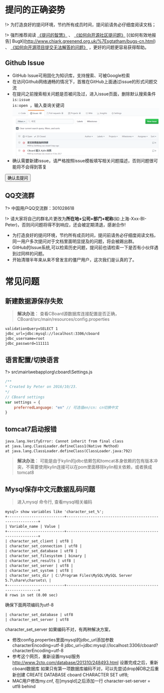 # 提问的正确姿势

!> 为打造良好的提问环境，节约所有成员时间，提问前请务必仔细度阅读文档；

!> 强烈推荐阅读 [《提问的智慧》](https://github.com/ryanhanwu/How-To-Ask-Questions-The-Smart-Way) 、 [《如何向开源社区提问题》](https://github.com/seajs/seajs/issues/545) [《如何有效地报告] Bug》](http://www.chiark.greenend.org.uk/%7Esgtatham/bugs-cn.html) 、 [《如何向开源项目提交无法解答的问题》](https://zhuanlan.zhihu.com/p/25795393) ，更好的问题更容易获得帮助。

## Github Issue
- GitHub Issue可用固化为知识库，支持搜索、可被Google检索
- 在访问Github网络通畅的情况下，首推在GitHub上面通过issue的形式问题交流
- 在提问之前搜索相关问题是否被问及过，进入issue页面，删除默认搜索条件<code>is:issue is:open </code>，输入查询关键词
![issue-search](assets/search-issue.png)
- 确认需要新建issue，请严格按照issue模板填写相关问题描述，否则问题很可能将不会得到答复

<a href="https://github.com/yzhang921/CBoard/issues"><button type="button" class="btn btn-primary btn-sm">确认去提问</button></a>

## QQ交流群
?> 中国用户QQ交流群：301028618

!> 请大家将自己的群名片更改为**所在地+公司+部门+呢称**(如:上海-Xxx-BI-Peter)，否则问问题将得不到响应，还会被定期清退，感谢合作!
- 为打造良好的提问环境，节约所有成员时间，提问前请务必仔细度阅读文档，同一用户多次提问对于文档里面明显提及的问题，将会被踢出群。
- GitHub的Issue系统,可以检索历史问题，提问前也请检索一下是否有小伙伴遇到过同样的问题。
- 开始清理半年来从来不曾发言的僵尸用户，这次我们是认真的了。


# 常见问题
## 新建数据源保存失败
>**解决办法**： 查看CBoard源数据库连接配置是否正确，CBoard/src/main/resources/config.properties
```
validationQuery=SELECT 1
jdbc_url=jdbc:mysql://localhost:3306/cboard
jdbc_username=root
jdbc_password=111111
```

## 语言配置/切换语言

?> src\main\webapp\org\cboard\Settings.js

```javascript
/**
* Created by Peter on 2016/10/23.
*/
// CBoard settings
var settings = {
    preferredLanguage: "en" // 可选值en/cn: cn切换中文
}
```

## tomcat7启动报错
```
java.lang.VerifyError: Cannot inherit from final class
at java.lang.ClassLoader.defineClass1(Native Method)
at java.lang.ClassLoader.defineClass(ClassLoader.java:792)
```
> **解决办法**： 可能是由于kylin的jdbc依赖包和tomcat本身依赖的包有版本冲突，不需要使用kylin连接可以在pom里面移除kylin相关依赖，或者换成tomcat8  


## Mysql保存中文元数据乱码问题
> 进入mysql 命令行, 查看mysql相关编码
```
mysql> show variables like 'character_set_%';
+--------------------------+---------------------------------------------------------+
| Variable_name | Value |
+--------------------------+---------------------------------------------------------+
| character_set_client | utf8 |
| character_set_connection | utf8 |
| character_set_database | utf8 |
| character_set_filesystem | binary |
| character_set_results | utf8 |
| character_set_server | utf8 |
| character_set_system | utf8 |
| character_sets_dir | C:\Program Files\MySQL\MySQL Server 5.7\share\charsets\ |
+--------------------------+---------------------------------------------------------+
8 rows in set (0.00 sec)
```

确保下面两项编码为utf-8
```
| character_set_database | utf8
| character_set_server | utf8
```
character_set_server 如果编码不对，有两种解决方案，

- 修改config.properties里面mysql的jdbc_url添加参数characterEncoding=utf-8
jdbc_url=jdbc:mysql://localhost:3306/cboard?characterEncoding=utf-8
- 参考这个网页，重新设置mysql服务 http://www.2cto.com/database/201310/248493.html 设置完成之后，重新cboard数据库
如果只有第一项数据库编码不对，可以先尝试drop掉DB之后重新创建
CREATE DATABASE cboard CHARACTER SET utf8;
- MAC用户修改my.cnf, 在[mysqld]之后添加一行 character-set-server = utf8 behind
